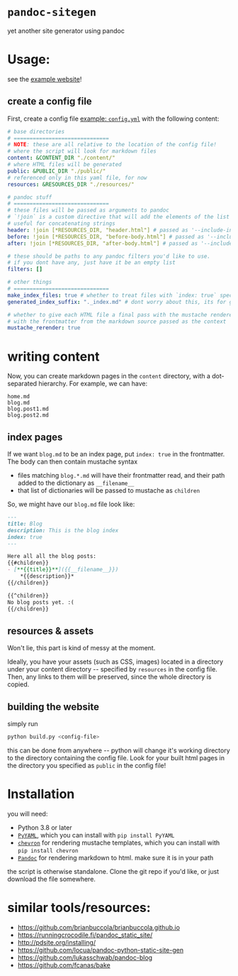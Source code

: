 # `pandoc-sitegen`

yet another site generator using pandoc

# Usage:

see the [example website](example/)!

## create a config file

First, create a config file [example: `config.yml`](example/config.yml) with the following content:
```yaml
# base directories
# ==============================
# NOTE: these are all relative to the location of the config file!
# where the script will look for markdown files
content: &CONTENT_DIR "./content/"
# where HTML files will be generated
public: &PUBLIC_DIR "./public/"
# referenced only in this yaml file, for now
resources: &RESOURCES_DIR "./resources/"

# pandoc stuff
# ==============================
# these files will be passed as arguments to pandoc
# `!join` is a custom directive that will add the elements of the list together. 
# useful for concatenating strings
header: !join [*RESOURCES_DIR, "header.html"] # passed as '--include-in-header'
before: !join [*RESOURCES_DIR, "before-body.html"] # passed as '--include-before-body'
after: !join [*RESOURCES_DIR, "after-body.html"] # passed as '--include-after-body'

# these should be paths to any pandoc filters you'd like to use. 
# if you dont have any, just have it be an empty list
filters: [] 

# other things
# ==============================
make_index_files: true # whether to treat files with `index: true` specially
generated_index_suffix: "._index.md" # dont worry about this, its for generating temporary files

# whether to give each HTML file a final pass with the mustache renderer, 
# with the frontmatter from the markdown source passed as the context
mustache_rerender: true 
```

# writing content

Now, you can create markdown pages in the `content` directory, with a dot-separated hierarchy. For example, we can have:
```
home.md
blog.md
blog.post1.md
blog.post2.md
```

## index pages

If we want `blog.md` to be an index page, put `index: true` in the frontmatter. The body can then contain mustache syntax 

- files matching `blog.*.md` will have their frontmatter read, and their path added to the dictionary as `__filename__`
- that list of dictionaries will be passed to mustache as `children`

So, we might have our `blog.md` file look like:
```markdown
---
title: Blog
description: This is the blog index
index: true
---

Here all all the blog posts:
{{#children}}
- [**{{title}}**]({{__filename__}})  
	*{{description}}*
{{/children}}

{{^children}}
No blog posts yet. :(
{{/children}}
```

## resources & assets

Won't lie, this part is kind of messy at the moment. 

Ideally, you have your assets (such as CSS, images) located in a directory under your content directory -- specified by `resources` in the config file. Then, any links to them will be preserved, since the whole directory is copied.


## building the website

simply run
```bash
python build.py <config-file>
```

this can be done from anywhere -- python will change it's working directory to the directory containing the config file. Look for your built html pages in the directory you specified as `public` in the config file!

# Installation

you will need:

- Python 3.8 or later
- [`PyYAML`](https://pyyaml.org/), which you can install with `pip install PyYAML`
- [`chevron`](https://github.com/noahmorrison/chevron) for rendering mustache templates, which you can install with `pip install chevron`
- [`Pandoc`](https://pandoc.org/) for rendering markdown to html. make sure it is in your path

the script is otherwise standalone. Clone the git repo if you'd like, or just download the file somewhere.

# similar tools/resources:

- https://github.com/brianbuccola/brianbuccola.github.io
- https://runningcrocodile.fi/pandoc_static_site/
- http://pdsite.org/installing/
- https://github.com/locua/pandoc-python-static-site-gen
- https://github.com/lukasschwab/pandoc-blog
- https://github.com/fcanas/bake

